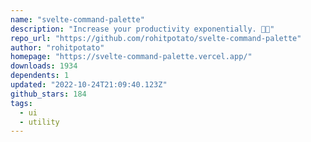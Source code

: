 ```yaml
---
name: "svelte-command-palette"
description: "Increase your productivity exponentially. 🚀🚀"
repo_url: "https://github.com/rohitpotato/svelte-command-palette"
author: "rohitpotato"
homepage: "https://svelte-command-palette.vercel.app/"
downloads: 1934
dependents: 1
updated: "2022-10-24T21:09:40.123Z"
github_stars: 184
tags: 
  - ui
  - utility
---
```

